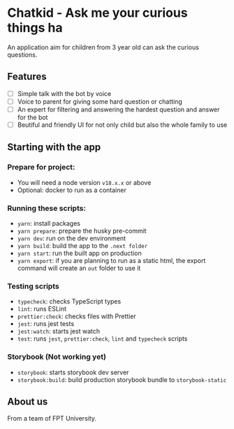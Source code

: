 # Chatkid - Ask me your curious things ha

An application aim for children from 3 year old can ask the curious questions.

## Features

- [ ] Simple talk with the bot by voice
- [ ] Voice to parent for giving some hard question or chatting
- [ ] An expert for filtering and answering the hardest question and answer for the bot
- [ ] Beutiful and friendly UI for not only child but also the whole family to use

## Starting with the app

### Prepare for project:

- You will need a node version `v18.x.x` or above
- Optional: docker to run as a container

### Running these scripts:

- `yarn`: install packages
- `yarn prepare`: prepare the husky pre-commit
- `yarn dev`: run on the dev environment
- `yarn build`: build the app to the `.next folder`
- `yarn start`: run the built app on production
- `yarn export`: if you are planning to run as a static html, the export command will create an `out` folder to use it

### Testing scripts

- `typecheck`: checks TypeScript types
- `lint`: runs ESLint
- `prettier:check`: checks files with Prettier
- `jest`: runs jest tests
- `jest:watch`: starts jest watch
- `test`: runs `jest`, `prettier:check`, `lint` and `typecheck` scripts

### Storybook (Not working yet)

- `storybook`: starts storybook dev server
- `storybook:build`: build production storybook bundle to `storybook-static`

## About us

From a team of FPT University.
